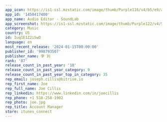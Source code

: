 ```yaml
---
app_icon: https://is1-ssl.mzstatic.com/image/thumb/Purple116/v4/b5/e9/a1/b5e9a1d2-98af-c191-49c8-a304cedcc2fb/AppIcon-0-0-1x_U007emarketing-0-6-0-0-85-220.png/1024x1024bb.png
app_id: '1450417400'
app_name: Audio Editor - SoundLab
app_screenshot: https://is1-ssl.mzstatic.com/image/thumb/Purple122/v4/5f/db/3f/5fdb3f6b-b185-7965-f74a-a2f360e496d6/3b2ed576-adf6-4c44-b78b-e29d4fde54ae_guide04.png/1284x2778bb.png
category: Music
country: US
id: Iuq1E1Z2iSwD
language: en
most_recent_release: '2024-01-15T00:00:00'
publisher_id: '998793507'
publisher_name: 孛 刘
rank: '87'
release_count_in_past_year: '18'
release_count_in_past_year_category: 9
release_count_in_past_year_top_in_category: 35
rep_email: joseph.cillis@bitrise.io
rep_first_name: Joe
rep_full_name: Joe Cillis
rep_linkedin: https://www.linkedin.com/in/joecillis
rep_phone: +1 518-258-1902
rep_photo: joe.jpg
rep_title: Account Manager
store: itunes_connect
---
```

